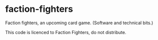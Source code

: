 # faction-fighters
Faction fighters, an upcoming card game. (Software and technical bits.)


This code is licenced to Faction Fighters, do not distribute.
